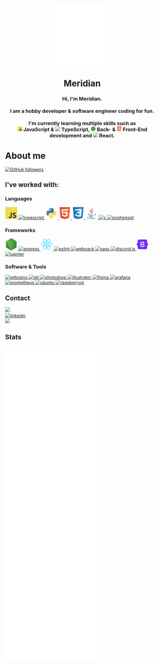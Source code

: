 <div align="center">
  <img src="images/logo.png" alt="Logo" height="200pxpx">
</div>
<h1 align="center">Meridian</h1>
<h3 align="center">
  Hi, I'm Meridian.<br><br>
  I am a hobby developer & software engineer coding for fun.<br><br>
  I'm currently learning multiple skills such as<br>
  <img src="https://raw.githubusercontent.com/devicons/devicon/master/icons/javascript/javascript-original.svg" height="16px"> JavaScript &
  <img src="https://cdn.jsdelivr.net/gh/devicons/devicon/icons/typescript/typescript-original.svg" height="16px"> TypeScript,
  <img src="https://raw.githubusercontent.com/devicons/devicon/master/icons/nodejs/nodejs-original.svg" height="16px"> Back- &
  <img src="https://raw.githubusercontent.com/devicons/devicon/master/icons/html5/html5-original.svg" height="16px"> Front-End development and
  <img src="https://cdn.jsdelivr.net/gh/devicons/devicon/icons/react/react-original.svg" height="16px"> React.<br>
</h3>

# About me

[![GitHub followers](https://img.shields.io/github/followers/MeridianGH?color=ffffff&labelColor=212121&logo=GitHub&logoColor=ffffff&style=for-the-badge)](https://github.com/MeridianGH?tab=followers)

## I've worked with:

### Languages
<a href="https://developer.mozilla.org/en-US/docs/Web/JavaScript" target="_blank" rel="noreferrer">
  <img src="https://raw.githubusercontent.com/devicons/devicon/master/icons/javascript/javascript-original.svg" alt="javascript" height="40px"/>
</a>
<a href="https://www.typescriptlang.org/" rel="noreferrer">
  <img src="https://cdn.jsdelivr.net/gh/devicons/devicon/icons/typescript/typescript-original.svg" alt="typescript" height="40px">
</a>
<a href="https://www.python.org" target="_blank" rel="noreferrer">
  <img src="https://raw.githubusercontent.com/devicons/devicon/master/icons/python/python-original.svg" alt="python" height="40px"/>
</a>
<a href="https://www.w3.org/html/" target="_blank" rel="noreferrer">
  <img src="https://raw.githubusercontent.com/devicons/devicon/master/icons/html5/html5-original.svg" alt="html5" height="40px"/>
</a>
<a href="https://www.w3schools.com/css/" target="_blank" rel="noreferrer">
  <img src="https://raw.githubusercontent.com/devicons/devicon/master/icons/css3/css3-original.svg" alt="css3" height="40px"/>
</a>
<a href="https://www.java.com/" target="_blank" rel="noreferrer">
  <img src="https://raw.githubusercontent.com/devicons/devicon/master/icons/java/java-original.svg" alt="java" height="40px"/>
</a>
<a href="https://www.cprogramming.com/" rel="noreferrer">
  <img src="https://cdn.jsdelivr.net/gh/devicons/devicon/icons/c/c-original.svg" alt="c" height="40px"/>
</a>
<a href="https://www.postgresql.org/" rel="noreferrer">
  <img src="https://cdn.jsdelivr.net/gh/devicons/devicon/icons/postgresql/postgresql-original.svg" alt="postgresql" height="40px">
</a>

### Frameworks
<a href="https://nodejs.org" target="_blank" rel="noreferrer">
  <img src="https://raw.githubusercontent.com/devicons/devicon/master/icons/nodejs/nodejs-original.svg" alt="nodejs" height="40px"/>
</a>
<a href="https://expressjs.com" target="_blank" rel="noreferrer">
  <img src="https://encrypted-tbn0.gstatic.com/images?q=tbn:ANd9GcQLA972a1NXwGHTIpgjxpRdu1DD5te1evggDgjNvM_FcbtGxaPYrHbV27RNzJSA_ZhrY28&usqp=CAU" alt="express" height="40px"/>
</a>
<a href="https://reactjs.org/" target="_blank" rel="noreferrer">
  <img src="https://raw.githubusercontent.com/devicons/devicon/master/icons/react/react-original.svg" alt="react" height="40px"/>
</a>
<a href="https://eslint.org/" rel="noreferrer">
  <img src="https://cdn.jsdelivr.net/gh/devicons/devicon/icons/eslint/eslint-original.svg" alt="eslint" height="40px"/>
</a>
<a href="https://webpack.js.org/" rel="noreferrer">
  <img src="https://cdn.jsdelivr.net/gh/devicons/devicon/icons/webpack/webpack-original.svg" alt="webpack" height="40px"/>
</a>
<a href="https://sass-lang.com/" rel="noreferrer">
  <img src="https://cdn.jsdelivr.net/gh/devicons/devicon/icons/sass/sass-original.svg" alt="sass" height="40px"/>
</a>
<a href="https://discord.js.org/" rel="noreferrer">
  <img src="https://cdn.jsdelivr.net/gh/devicons/devicon/icons/discordjs/discordjs-original.svg" alt="discord.js" height="40px"/>
</a>
<a href="https://getbootstrap.com" target="_blank" rel="noreferrer">
  <img src="https://raw.githubusercontent.com/devicons/devicon/master/icons/bootstrap/bootstrap-plain.svg" alt="bootstrap" height="40px"/>
</a>
<a href="https://jupyter.org/" rel="noreferrer">
  <img src="https://cdn.jsdelivr.net/gh/devicons/devicon/icons/jupyter/jupyter-original-wordmark.svg" alt="jupyter" height="40px"/>
</a>

### Software & Tools
<a href="https://www.jetbrains.com/">
  <img src="https://cdn.jsdelivr.net/gh/devicons/devicon/icons/jetbrains/jetbrains-original.svg" alt="jetbrains" height="40px"/>
</a>
<a href="https://git-scm.com/">
  <img src="https://cdn.jsdelivr.net/gh/devicons/devicon/icons/git/git-original.svg" alt="git" height="40px"/>
</a>
<a href="https://www.adobe.com/de/products/photoshop.html">
  <img src="https://cdn.jsdelivr.net/gh/devicons/devicon/icons/photoshop/photoshop-plain.svg" alt="photoshop" height="40px"/>
</a>
<a href="https://www.adobe.com/de/products/illustrator.html">
  <img src="https://cdn.jsdelivr.net/gh/devicons/devicon/icons/illustrator/illustrator-plain.svg" alt="illustrator" height="40px"/>
</a>
<a href="https://www.figma.com">
  <img src="https://cdn.jsdelivr.net/gh/devicons/devicon/icons/figma/figma-original.svg" alt="figma" height="40px"/>
</a>
<a href="https://grafana.com/">
  <img src="https://cdn.jsdelivr.net/gh/devicons/devicon/icons/grafana/grafana-original.svg" alt="grafana" height="40px"/>
</a>
<a href="https://prometheus.io/">
  <img src="https://cdn.jsdelivr.net/gh/devicons/devicon/icons/prometheus/prometheus-original.svg" alt="prometheus" height="40px"/>
</a>
<a href="https://ubuntu.com/">
  <img src="https://cdn.jsdelivr.net/gh/devicons/devicon/icons/ubuntu/ubuntu-plain.svg" alt="ubuntu" height="40px"/>
</a>
<a href="https://www.raspberrypi.com/">
  <img src="https://cdn.jsdelivr.net/gh/devicons/devicon/icons/raspberrypi/raspberrypi-original.svg" alt="raspberrypi" height="40px"/>
</a>


## Contact

<img src="https://discord.c99.nl/widget/theme-1/360817252158930954.png"/>
<br>
<a href="https://www.linkedin.com/in/lukas-romacker/">
  <img src="https://cdn.jsdelivr.net/gh/devicons/devicon/icons/linkedin/linkedin-original.svg" alt="linkedin" height="80px"/>
</a>
<br>
<a href="mailto:meridianpy@gmail.com">
  <img src="https://img.shields.io/static/v1?style=for-the-badge&logo=gmail&label=&labelColor=212121&message=Mail&color=212121">
</a>

## Stats
<img src="./github-metrics.svg">
